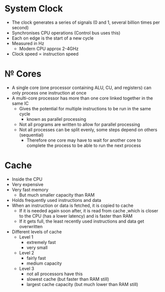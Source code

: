 # System Clock

- The clock generates a series of signals (0 and 1, several billion times per second)
- Synchronises CPU operations (Control bus uses this)
- Each on edge is the start of a new cycle
- Measured in Hz
    - Modern CPU approx 2-4GHz
- Clock speed ∝ instruction speed

# № Cores

- A single core (one processor containing ALU, CU, and registers) can only process one instruction at once
- A multi-core processor has more than one core linked together in the same IC
    - Gives the potential for multiple instructions to be run in the same cycle
        - known as parallel processing
    - Not all programs are written to allow for parallel processing
    - Not all processes can be split evenly, some steps depend on others (sequential)
        - Therefore one core may have to wait for another core to complete the process to be able to run the next process

# Cache

- Inside the CPU
- Very expensive
- Very fast memory
    - But much smaller capacity than RAM
- Holds frequently used instructions and data
- When an instruction or data is fetched, it is copied to cache
    - If it is needed again soon after, it is read from cache ,which is closer to the CPU (has a lower latency) and is faster than RAM
    - If it gets full, the least recently used instructions and data get overwritten
- Different levels of cache
    - Level 1
        - extremely fast
        - very small
    - Level 2
        - fairly fast
        - medium capacity
    - Level 3
        - not all processors have this
        - slowest cache (but faster than RAM still)
        - largest cache capacity (but much lower than RAM still)
